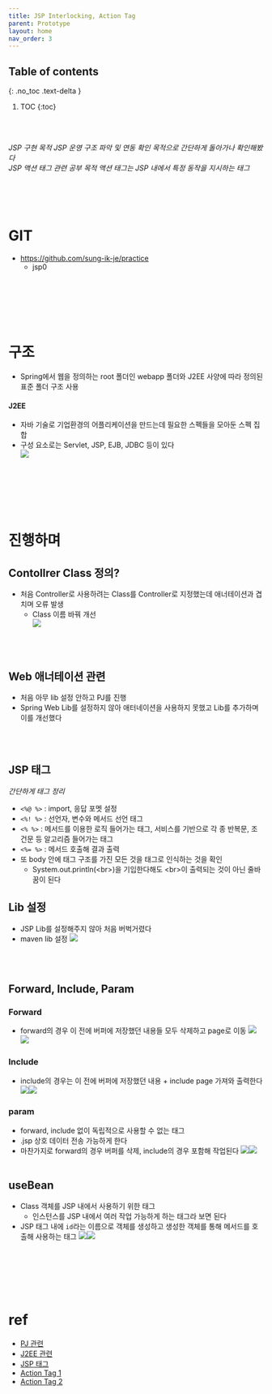 ```yaml
---
title: JSP Interlocking, Action Tag
parent: Prototype
layout: home
nav_order: 3
---
```


## Table of contents
{: .no_toc .text-delta }
1. TOC
{:toc}

<br><br>

_JSP 구현 목적_
_JSP 운영 구조 파악 및 연동 확인 목적으로 간단하게 돌아가나 확인해봤다_<br>
_JSP 액션 태그 관련 공부 목적
액션 태그는 JSP 내에서 특정 동작을 지시하는 태그_
<br><br><br><br><br>

# GIT
- https://github.com/sung-ik-je/practice
  - jsp0


<br><br><br><br><br>

# 구조 
- Spring에서 웹을 정의하는 root 폴더인 webapp 폴더와 J2EE 사양에 따라 정의된 표준 폴더 구조 사용

#### J2EE
- 자바 기술로 기업환경의 어플리케이션을 만드는데 필요한 스펙들을 모아둔 스펙 집합
- 구성 요소로는 Servlet, JSP, EJB, JDBC 등이 있다<br>
![](https://velog.velcdn.com/images/sung-ik-je/post/72c8ebd2-8fc0-49fc-93ec-fd87dc89cb3d/image.PNG)

<br><br><br><br><br>

# 진행하며
## Contollrer Class 정의?
- 처음 Controller로 사용하려는 Class를 Controller로 지정했는데 애너테이션과 겹치며 오류 발생
  - Class 이름 바꿔 개선<br>
![](https://velog.velcdn.com/images/sung-ik-je/post/2d79aa65-cfc4-4173-b5b8-8f04be724feb/image.PNG)

<br><br>
## Web 애너테이션 관련
- 처음 아무 lib 설정 안하고 PJ를 진행
- Spring Web Lib를 설정하지 않아 애터네이션을 사용하지 못했고 Lib를 추가하며 이를 개선했다

<br><br>

## JSP 태그
_간단하게 태그 정리_
- ```<%@ %>``` : import, 응답 포멧 설정
- ```<%! %>``` : 선언자, 변수와 메서드 선언 태그
- ```<% %>``` : 메서드를 이용한 로직 들어가는 태그, 서비스를 기반으로 각 종 반복문, 조건문 등 알고리즘 들어가는 태그
- ```<%= %>``` : 메서드 호출해 결과 출력
- 또 body 안에 태그 구조를 가진 모든 것을 태그로 인식하는 것을 확인
  - System.out.println(<br\>)을 기입한다해도 <br\>이 출력되는 것이 아닌 줄바꿈이 된다

## Lib 설정
- JSP Lib를 설정해주지 않아 처음 버벅거렸다
- maven lib 설정
![](https://velog.velcdn.com/images/sung-ik-je/post/86a1cc8a-7d0b-4b3b-adb1-9d5279b82b9b/image.PNG)

<br><br>

## Forward, Include, Param
### Forward
- forward의 경우 이 전에 버퍼에 저장했던 내용들 모두 삭제하고 page로 이동
![](https://velog.velcdn.com/images/sung-ik-je/post/26bf9610-7a5a-465c-ab24-b8e34acd1a9a/image.PNG)![](https://velog.velcdn.com/images/sung-ik-je/post/c6f3357a-aae0-49c4-add1-dca6d257a33f/image.PNG)

### Include
- include의 경우는 이 전에 버퍼에 저장했던 내용 + include page 가져와 출력한다
![](https://velog.velcdn.com/images/sung-ik-je/post/4e92f5b0-8aa4-4694-a639-ad1284b6ff80/image.PNG)![](https://velog.velcdn.com/images/sung-ik-je/post/40a36513-17d0-4fdd-8c52-342dcfd088af/image.PNG)

### param
- forward, include 없이 독립적으로 사용할 수 없는 태그
- .jsp 상호 데이터 전송 가능하게 한다
- 마찬가지로 forward의 경우 버퍼를 삭제, include의 경우 포함해 작업된다
![](https://velog.velcdn.com/images/sung-ik-je/post/ff82d57e-87dc-4516-95ea-9c93595b7f92/image.PNG)![](https://velog.velcdn.com/images/sung-ik-je/post/f6496e98-f6ab-49dc-b510-cc3b1bb03648/image.PNG)
<br><br>

## useBean
- Class 객체를 JSP 내에서 사용하기 위한 태그
  - 인스턴스를 JSP 내에서 여러 작업 가능하게 하는 태그라 보면 된다
- JSP 태그 내에 ```id```라는 이름으로 객체를 생성하고 생성한 객체를 통해 메서드를 호출해 사용하는 태그
![](https://velog.velcdn.com/images/sung-ik-je/post/00988fa4-e415-4b1b-97e1-a08711c3111e/image.PNG)![](https://velog.velcdn.com/images/sung-ik-je/post/d6f2f6ca-8b3d-4fcf-a78e-d325e6aca079/image.PNG)

<br><br><br><br><br>


# ref
- <a href="https://7942yongdae.tistory.com/115">PJ 관련</a>
- <a href="https://java.ihavenomoney.co.kr/?page_id=455">J2EE 관련</a>
- <a href="https://kimcoder.tistory.com/192">JSP 태그</a>
- <a href="https://codevang.tistory.com/197">Action Tag 1</a>
- <a href="https://velog.io/@ansalstmd/JSP4.-%EC%95%A1%EC%85%98-%ED%83%9C%EA%B7%B8">Action Tag 2</a>